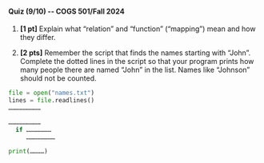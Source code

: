 #### Quiz (9/10) -- COGS 501/Fall 2024

1. **[1 pt]** Explain what “relation” and “function” (“mapping”) mean and how they differ.

2. **[2 pts]** Remember the script that finds the names starting with “John”. Complete the dotted lines in the script so that your program prints how many people there are named “John” in the list. Names like “Johnson” should not be counted.

```python
file = open("names.txt")
lines = file.readlines()
………………………

………………………
  if …………………
     ……………………

print(…………)
```
